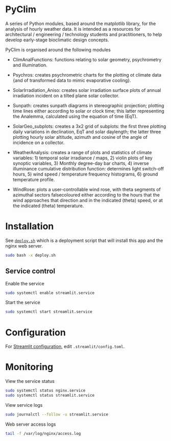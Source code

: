 # PyClim

A series of Python modules, based around the matplotlib library, for the analysis of hourly weather data. It is intended as a resources for architectural / engineering / technology students and practitioners, to help develop early-stage bioclimatic design concepts.

PyClim is organised around the following modules

- ClimAnalFunctions: functions relating to solar geometry, psychrometry and illumination.

- Psychros: creates psychrometric charts for the plotting ot climate data {and of transformed data to mimic evaporative cooling}.

- SolarIrradiation_Aniso: creates solar irradiation surface plots of annual irradiation incident on a tilted plane solar collector.

- Sunpath: creates sunpath diagrams in stereographic projection; plotting time lines either according to solar or clock time; this latter representing the Analemma, calculated using the equation of time (EqT).

- SolarGeo_subplots: creates a 3x2 grid of subplots: the first three plotting daily variations in declination, EqT and solar daylength; the latter three plotting hourly solar altitude, azimuth and cosine of the angle of incidence on a collector.

- WeatherAnalysis: creates a range of plots and statistics of climate variables: 1) temporal solar irradiance / maps, 2) violin plots of key synoptic variables, 3) Monthly degree-day bar charts, 4) inverse illuminance cumulative distribution function: determines light switch-off hours, 5) wind speed / temperature frequency histograms, 6) ground temperature profile.

- WindRose: plots a user-controllable wind rose, with theta segments of azimuthal sectors falsecoloured either according to the hours that the wind approaches that direction and in the indicated (theta) speed, or at the indicated (theta) temperature.

# Installation

See [`deploy.sh`](./deploy.sh) which is a deployment script that will install this app and the nginx web server.

```bash
sudo bash -x deploy.sh
```

## Service control

Enable the service

```bash
sudo systemctl enable streamlit.service
```

Start the service

```bash
sudo systemctl start streamlit.service
```

# Configuration

For [Streamlit configuration](https://docs.streamlit.io/develop/api-reference/configuration/config.toml), edit `.streamlit/config.toml`.

# Monitoring

View the service status

```bash
sudo systemctl status nginx.service
sudo systemctl status streamlit.service
```

View service logs

```bash
sudo journalctl --follow -u streamlit.service
```

Web server access logs

```bash
tail -f /var/log/nginx/access.log
```

